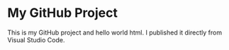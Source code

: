 # My GitHub Project

This is my GitHub project and hello world html. I published it directly from Visual Studio Code.
